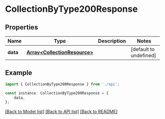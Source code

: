 # CollectionByType200Response


## Properties

Name | Type | Description | Notes
------------ | ------------- | ------------- | -------------
**data** | [**Array&lt;CollectionResource&gt;**](CollectionResource.md) |  | [default to undefined]

## Example

```typescript
import { CollectionByType200Response } from './api';

const instance: CollectionByType200Response = {
    data,
};
```

[[Back to Model list]](../README.md#documentation-for-models) [[Back to API list]](../README.md#documentation-for-api-endpoints) [[Back to README]](../README.md)
